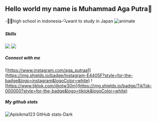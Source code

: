 ## Hello world my name is Muhammad Aga Putra👋

<!--
**Apisikma123/Apisikma123** is a ✨ _special_ ✨ repository because its `README.md` (this file) appears on your GitHub profile.

Here are some ideas to get you started:

- 🔭 I’m currently working on ...
- 🌱 I’m currently learning ...
- 👯 I’m looking to collaborate on ...
- 🤔 I’m looking for help with ...
- 💬 Ask me about ...
- 📫 How to reach me: ...
- 😄 Pronouns: ...
- ⚡ Fun fact: ...
-->
-🧑‍🎓high school in indonesia-🔍want to study in Japan
![animate](https://media1.giphy.com/media/v1.Y2lkPTc5MGI3NjExdmJuc25vNXg2ZWNscWs3NGY3bWtsMTNxYnI4ZGllbWlrbnVyOWN4eSZlcD12MV9pbnRlcm5hbF9naWZfYnlfaWQmY3Q9Zw/QCJlIDkOJDEIctfdzz/giphy.gif)

##### Skills
<img src="https://img.shields.io/badge/HTML5-E34F26?style=for-the-badge&logo=html5&logoColor=white" />
<img src="https://img.shields.io/badge/CSS3-1572B6?style=for-the-badge&logo=css3&logoColor=white" />

##### Connect with me
![https://www.instagram.com/aga_putraa1](https://img.shields.io/badge/Instagram-E4405F?style=for-the-badge&logo=instagram&logoColor=white)
![https://www.tiktok.com/@otw30m](https://img.shields.io/badge/TikTok-000000?style=for-the-badge&logo=tiktok&logoColor=white)

##### My github stats
![Apisikma123 GitHub stats-Dark](https://github-readme-stats.vercel.app/api?username=Apisikma123&show_icons=true&theme=dark#gh-dark-mode-only)
